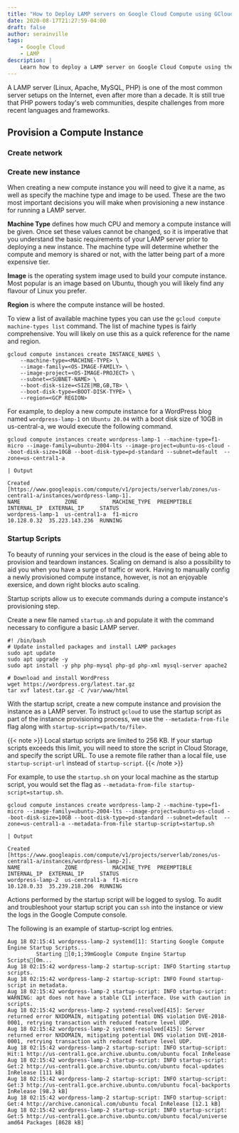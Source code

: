 ```yaml
---
title: "How to Deploy LAMP servers on Google Cloud Compute using GCloud"
date: 2020-08-17T21:27:59-04:00
draft: false
author: serainville
tags:
    - Google Cloud
    - LAMP
description: |
    Learn how to deploy a LAMP server on Google Cloud Compute using the gcloud CLI and startup scripts
---
```


A LAMP server (Linux, Apache, MySQL, PHP) is one of the most common server setups on the Internet, even after more than a decade. It is still true that PHP powers today's web communities, despite challenges from more recent languages and frameworks. 

## Provision a Compute Instance
### Create network
### Create new instance
When creating a new compute instance you will need to give it a name, as well as specify the machine type and image to be used. These are the two most important decisions you will make when provisioning a new instance for running a LAMP server.

**Machine Type** defines how much CPU and memory a compute instance will be given. Once set these values cannot be changed, so it is imperative that you understand the basic requirements of your LAMP server prior to deploying a new instance. The machine type will determine whether the compute and memory is shared or not, with the latter being part of a more expensive tier.

**Image** is the operating system image used to build your compute instance. Most popular is an image based on Ubuntu, though you will likely find any flavour of Linux you prefer.

**Region** is where the compute instance will be hosted. 

To view a list of available machine types you can use the `gcloud compute machine-types list` command. The list of machine types is fairly comprehensive. You will likely on use this as a quick reference for the name and region.



```shell
gcloud compute instances create INSTANCE_NAMES \
    --machine-type=<MACHINE-TYPE> \
    --image-family=<OS-IMAGE-FAMILY> \
    --image-project=<OS-IMAGE-PROJECT> \
    --subnet=<SUBNET-NAME> \
    --boot-disk-size=<SIZE|MB,GB,TB> \
    --boot-disk-type=<BOOT-DISK-TYPE> \
    --region=<GCP REGION>
```

For example, to deploy a new compute instance for a WordPress blog named `wordpress-lamp-1` on `Ubuntu 20.04` with a boot disk size of 10GB in us-central-a, we would execute the following command.

```shell
gcloud compute instances create wordpress-lamp-1 --machine-type=f1-micro --image-family=ubuntu-2004-lts --image-project=ubuntu-os-cloud --boot-disk-size=10GB --boot-disk-type=pd-standard --subnet=default  --zone=us-central1-a
```
    | Output
```shell
Created [https://www.googleapis.com/compute/v1/projects/serverlab/zones/us-central1-a/instances/wordpress-lamp-1].
NAME              ZONE           MACHINE_TYPE  PREEMPTIBLE  INTERNAL_IP  EXTERNAL_IP     STATUS
wordpress-lamp-1  us-central1-a  f1-micro                   10.128.0.32  35.223.143.236  RUNNING
```

### Startup Scripts
To beauty of running your services in the cloud is the ease of being able to provision and teardown instances. Scaling on demand is also a possibility to aid you when you have a surge of traffic or work. Having to manually config a newly provisioned compute instance, however, is not an enjoyable exersice, and down right blocks auto scaling.

Startup scripts allow us to execute commands during a compute instance's provisioning step. 

Create a new file named `startup.sh` and populate it with the command necessary to configure a basic LAMP server.

```shell
#! /bin/bash
# Update installed packages and install LAMP packages
sudo apt update
sudo apt upgrade -y
sudo apt install -y php php-mysql php-gd php-xml mysql-server apache2

# Download and install WordPress
wget https://wordpress.org/latest.tar.gz
tar xvf latest.tar.gz -C /var/www/html
```

With the startup script, create a new compute instance and provision the instance as a LAMP server. To instruct `gcloud` to use the startup script as part of the instance provisioning process, we use the `--metadata-from-file` flag along with `startup-script=<path/to/file>`. 

{{< note >}}
Local startup scripts are limited to 256 KB. If your startup scripts exceeds this limit, you will need to store the script in Cloud Storage, and specify the script URL. To use a remote file rather than a local file, use `startup-script-url` instead of `startup-script`.
{{< /note >}}

For example, to use the `startup.sh` on your local machine as the startup script, you would set the flag as `--metadata-from-file startup-script=startup.sh`. 

```shell
gcloud compute instances create wordpress-lamp-2 --machine-type=f1-micro --image-family=ubuntu-2004-lts --image-project=ubuntu-os-cloud --boot-disk-size=10GB --boot-disk-type=pd-standard --subnet=default  --zone=us-central1-a --metadata-from-file startup-script=startup.sh
```
    | Output
```shell
Created [https://www.googleapis.com/compute/v1/projects/serverlab/zones/us-central1-a/instances/wordpress-lamp-2].
NAME              ZONE           MACHINE_TYPE  PREEMPTIBLE  INTERNAL_IP  EXTERNAL_IP     STATUS
wordpress-lamp-2  us-central1-a  f1-micro                   10.128.0.33  35.239.218.206  RUNNING
```

Actions performed by the startup script will be logged to syslog. To audit and troubleshoot your startup script you can `ssh` into the instance or view the logs in the Google Compute console. 

The following is an example of startup-script log entries.

```text
Aug 18 02:15:41 wordpress-lamp-2 systemd[1]: Starting Google Compute Engine Startup Scripts...
         Starting [0;1;39mGoogle Compute Engine Startup Scripts[0m...
Aug 18 02:15:42 wordpress-lamp-2 startup-script: INFO Starting startup scripts.
Aug 18 02:15:42 wordpress-lamp-2 startup-script: INFO Found startup-script in metadata.
Aug 18 02:15:42 wordpress-lamp-2 startup-script: INFO startup-script: WARNING: apt does not have a stable CLI interface. Use with caution in scripts.
Aug 18 02:15:42 wordpress-lamp-2 systemd-resolved[415]: Server returned error NXDOMAIN, mitigating potential DNS violation DVE-2018-0001, retrying transaction with reduced feature level UDP.
Aug 18 02:15:42 wordpress-lamp-2 systemd-resolved[415]: Server returned error NXDOMAIN, mitigating potential DNS violation DVE-2018-0001, retrying transaction with reduced feature level UDP.
Aug 18 02:15:42 wordpress-lamp-2 startup-script: INFO startup-script: Hit:1 http://us-central1.gce.archive.ubuntu.com/ubuntu focal InRelease
Aug 18 02:15:42 wordpress-lamp-2 startup-script: INFO startup-script: Get:2 http://us-central1.gce.archive.ubuntu.com/ubuntu focal-updates InRelease [111 kB]
Aug 18 02:15:42 wordpress-lamp-2 startup-script: INFO startup-script: Get:3 http://us-central1.gce.archive.ubuntu.com/ubuntu focal-backports InRelease [98.3 kB]
Aug 18 02:15:42 wordpress-lamp-2 startup-script: INFO startup-script: Get:4 http://archive.canonical.com/ubuntu focal InRelease [12.1 kB]
Aug 18 02:15:42 wordpress-lamp-2 startup-script: INFO startup-script: Get:5 http://us-central1.gce.archive.ubuntu.com/ubuntu focal/universe amd64 Packages [8628 kB]
```

